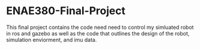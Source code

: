 # ENAE380-Final-Project
This final project contains the code need need to control my simluated robot in ros and gazebo as well as the code that outlines the design of the robot, simulation enviorment, and imu data.
